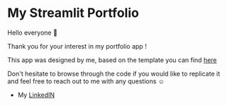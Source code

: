 # My Streamlit Portfolio

Hello everyone 👋

Thank you for your interest in my portfolio app !

This app was designed by me, based on the template you can find [here](https://github.com/vicky-playground/portfolio-template)

Don't hesitate to browse through the code if you would like to replicate it and feel free to reach out to me with any questions ☺️
- My [LinkedIN](https://www.linkedin.com/in/leah-rothschild/)
